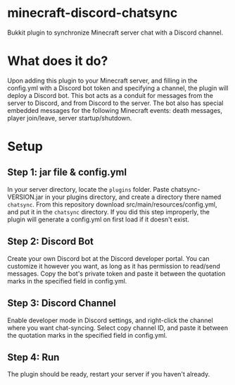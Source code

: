 # minecraft-discord-chatsync
Bukkit plugin to synchronize Minecraft server chat with a Discord channel.

# What does it do?
Upon adding this plugin to your Minecraft server, and filling in the config.yml with a Discord bot token and specifying a channel, the plugin will deploy a Discord bot. This bot acts as a conduit for messages from the server to Discord, and from Discord to the server.
The bot also has special embedded messages for the following Minecraft events: death messages, player join/leave, server startup/shutdown.

# Setup
## Step 1: jar file & config.yml
In your server directory, locate the `plugins` folder. Paste chatsync-VERSION.jar in your plugins directory, and create a directory there named `chatsync`. From this repository download src/main/resources/config.yml, and put it in the `chatsync` directory. If you did this step improperly, the plugin will generate a config.yml on first load if it doesn't exist.

## Step 2: Discord Bot
Create your own Discord bot at the Discord developer portal. You can customize it however you want, as long as it has permission to read/send messages. Copy the bot's private token and paste it between the quotation marks in the specified field in config.yml.

## Step 3: Discord Channel
Enable developer mode in Discord settings, and right-click the channel where you want chat-syncing. Select copy channel ID, and paste it between the quotation marks in the specified field in config.yml.

## Step 4: Run
The plugin should be ready, restart your server if you haven't already.
